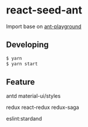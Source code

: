 # react-seed-ant

Import base on [ant-playground](https://github.com/marcosun/ant-playground.git)

## Developing

``` bash
$ yarn
$ yarn start
```

## Feature
antd material-ui/styles

redux react-redux redux-saga 

eslint:stardand


